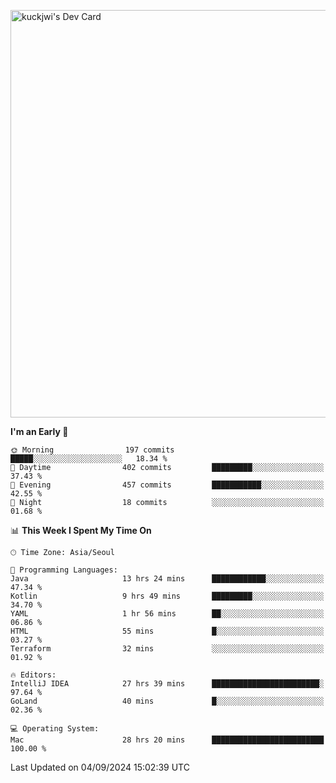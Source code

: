 <a href="https://app.daily.dev/kuckhwancho"><img src="https://api.daily.dev/devcards/v2/efef39c8028947428b3c0b486b9cd9b6.png?r=iz2&type=wide" width="652" alt="kuckjwi's Dev Card"/></a>

<!--START_SECTION:waka-->
**I'm an Early 🐤** 

```text
🌞 Morning                197 commits         █████░░░░░░░░░░░░░░░░░░░░   18.34 % 
🌆 Daytime                402 commits         █████████░░░░░░░░░░░░░░░░   37.43 % 
🌃 Evening                457 commits         ███████████░░░░░░░░░░░░░░   42.55 % 
🌙 Night                  18 commits          ░░░░░░░░░░░░░░░░░░░░░░░░░   01.68 % 
```


📊 **This Week I Spent My Time On** 

```text
🕑︎ Time Zone: Asia/Seoul

💬 Programming Languages: 
Java                     13 hrs 24 mins      ████████████░░░░░░░░░░░░░   47.34 % 
Kotlin                   9 hrs 49 mins       █████████░░░░░░░░░░░░░░░░   34.70 % 
YAML                     1 hr 56 mins        ██░░░░░░░░░░░░░░░░░░░░░░░   06.86 % 
HTML                     55 mins             █░░░░░░░░░░░░░░░░░░░░░░░░   03.27 % 
Terraform                32 mins             ░░░░░░░░░░░░░░░░░░░░░░░░░   01.92 % 

🔥 Editors: 
IntelliJ IDEA            27 hrs 39 mins      ████████████████████████░   97.64 % 
GoLand                   40 mins             █░░░░░░░░░░░░░░░░░░░░░░░░   02.36 % 

💻 Operating System: 
Mac                      28 hrs 20 mins      █████████████████████████   100.00 % 
```


 Last Updated on 04/09/2024 15:02:39 UTC
<!--END_SECTION:waka-->
